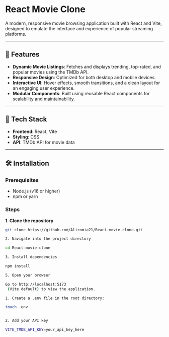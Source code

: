 # React Movie Clone

A modern, responsive movie browsing application built with React and Vite, designed to emulate the interface and experience of popular streaming platforms.

---

## 🚀 Features

- **Dynamic Movie Listings**: Fetches and displays trending, top-rated, and popular movies using the TMDb API.  
- **Responsive Design**: Optimized for both desktop and mobile devices.  
- **Interactive UI**: Hover effects, smooth transitions, and a clean layout for an engaging user experience.  
- **Modular Components**: Built using reusable React components for scalability and maintainability.  

---

## 🔧 Tech Stack

- **Frontend**: React, Vite  
- **Styling**: CSS  
- **API**: TMDb API for movie data  

---

## 🛠️ Installation

### Prerequisites

- Node.js (v16 or higher)  
- npm or yarn  

### Steps

**1. Clone the repository**

```bash
git clone https://github.com/Aliromia21/React-movie-clone.git

2. Navigate into the project directory

cd React-movie-clone

3. Install dependencies

npm install

5. Open your browser

Go to http://localhost:5173
 (Vite default) to view the application.

1. Create a .env file in the root directory:

touch .env


2. Add your API key

VITE_TMDB_API_KEY=your_api_key_here
